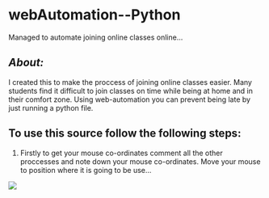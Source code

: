 # webAutomation--Python
Managed to automate joining online classes online...

<h2><b><i>About:</i></b></h2>
<p>
  I created this to make the proccess of joining online classes easier. Many students find it difficult to join classes on time while being at home and in their comfort zone.
  Using web-automation you can prevent being late by just running a python file. 
</p>

<h2><b></i>To use this source follow the following steps:</i> </b></h2>

1) Firstly to get your mouse co-ordinates comment all the other proccesses and note down your mouse co-ordinates.
Move your mouse to position where it is going to be use...

<img src="https://github.com/m4dummies/webAutomation--Python/blob/master/images/img1.PNG">



